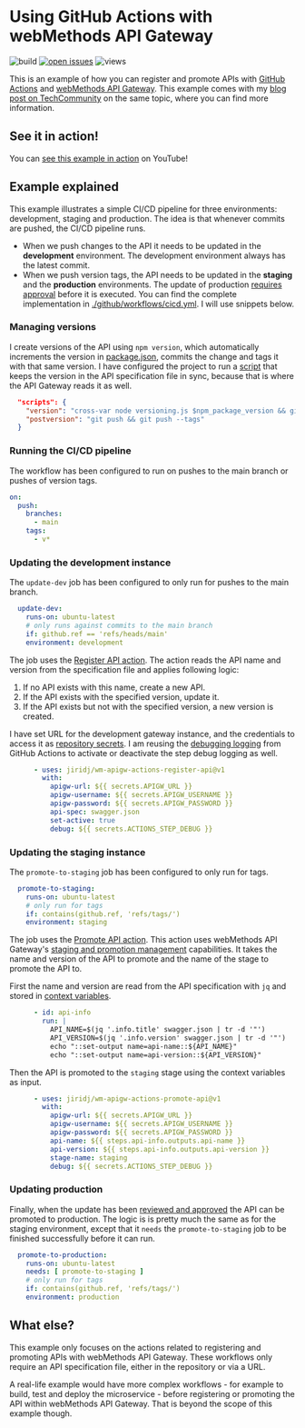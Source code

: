 # Using GitHub Actions with webMethods API Gateway

![build](https://img.shields.io/github/workflow/status/jiridj/wmtc-blog-apim-github-actions/cicd)
[![open issues](https://img.shields.io/github/issues-raw/jiridj/wmtc-blog-apim-github-actions)](https://github.com/jiridj/wmtc-blog-apim-github-actions/issues)
![views](https://hits.seeyoufarm.com/api/count/incr/badge.svg?url=https%3A%2F%2Fgithub.com%2Fjiridj%2Fwmtc-blog-apim-github-actions&count_bg=%2379C83D&title_bg=%23555555&icon=&icon_color=%23E7E7E7&title=views&edge_flat=false)

This is an example of how you can register and promote APIs with [GitHub Actions](https://github.com/features/actions) and [webMethods API Gateway](https://www.softwareag.com/en_corporate/platform/integration-apis/api-management.html). This example comes with my [blog post on TechCommunity](https://tech.forums.softwareag.com/t/using-github-actions-with-webmethods-api-gateway/257584) on the same topic, where you can find more information. 

## See it in action!

You can [see this example in action](https://youtu.be/Llht1ieNFsw) on YouTube!

## Example explained

This example illustrates a simple CI/CD pipeline for three environments: development, staging and production. The idea is that whenever commits are pushed, the CI/CD pipeline runs. 
- When we push changes to the API it needs to be updated in the **development** environment. The development environment always has the latest commit. 
- When we push version tags, the API needs to be updated in the **staging** and the **production** environments. The update of production [requires approval](https://docs.github.com/en/actions/managing-workflow-runs/reviewing-deployments) before it is executed. You can find the complete implementation in [./github/workflows/cicd.yml](https://github.com/jiridj/wmtc-blog-apim-github-actions/blob/main/.github/workflows/cicd.yml). I will use snippets below. 

### Managing versions

I create versions of the API using `npm version`, which automatically increments the version in [package.json](https://github.com/jiridj/wmtc-blog-apim-github-actions/blob/main/package.json), commits the change and tags it with that same version. I have configured the project to run a [script](https://github.com/jiridj/wmtc-blog-apim-github-actions/blob/main/versioning.js) that keeps the version in the API specification file in sync, because that is where the API Gateway reads it as well.

```json
  "scripts": {
    "version": "cross-var node versioning.js $npm_package_version && git add .",
    "postversion": "git push && git push --tags"
  }
```

### Running the CI/CD pipeline

The workflow has been configured to run on pushes to the main branch or pushes of version tags. 

```yaml
on:
  push:
    branches:
      - main
    tags:
      - v*
```

### Updating the development instance

The `update-dev` job has been configured to only run for pushes to the main branch. 

```yaml
  update-dev:
    runs-on: ubuntu-latest
    # only runs against commits to the main branch
    if: github.ref == 'refs/heads/main'
    environment: development
```

The job uses the [Register API action](https://github.com/jiridj/wm-apigw-actions-register-api). The action reads the API name and version from the specification file and applies following logic:
1. If no API exists with this name, create a new API.
2. If the API exists with the specified version, update it. 
3. If the API exists but not with the specified version, a new version is created.

I have set URL for the development gateway instance, and the credentials to access it as [repository secrets](https://docs.github.com/en/actions/security-guides/encrypted-secrets). I am reusing the [debugging logging](https://docs.github.com/en/actions/monitoring-and-troubleshooting-workflows/enabling-debug-logging) from GitHub Actions to activate or deactivate the step debug logging as well.  

```yaml
      - uses: jiridj/wm-apigw-actions-register-api@v1
        with: 
          apigw-url: ${{ secrets.APIGW_URL }}
          apigw-username: ${{ secrets.APIGW_USERNAME }}
          apigw-password: ${{ secrets.APIGW_PASSWORD }}
          api-spec: swagger.json
          set-active: true
          debug: ${{ secrets.ACTIONS_STEP_DEBUG }}
```

### Updating the staging instance

The `promote-to-staging` job has been configured to only run for tags. 

```yaml
  promote-to-staging:
    runs-on: ubuntu-latest
    # only run for tags
    if: contains(github.ref, 'refs/tags/')
    environment: staging
```

The job uses the [Promote API action](https://github.com/jiridj/wm-apigw-actions-promote-api). This action uses webMethods API Gateway's [staging and promotion management](https://documentation.softwareag.com/webmethods/compendiums/v10-11/C_API_Management/index.html#page/api-mgmt-comp%2F_soagov_apimgmt_compendium_diba2.1.1045.html%23) capabilities. It takes the name and version of the API to promote and the name of the stage to promote the API to. 

First the name and version are read from the API specification with `jq` and stored in [context variables](https://docs.github.com/en/actions/learn-github-actions/contexts). 

```yaml
      - id: api-info
        run: |
          API_NAME=$(jq '.info.title' swagger.json | tr -d '"')
          API_VERSION=$(jq '.info.version' swagger.json | tr -d '"')
          echo "::set-output name=api-name::${API_NAME}"
          echo "::set-output name=api-version::${API_VERSION}"
```

Then the API is promoted to the `staging` stage using the context variables as input. 

```yaml
      - uses: jiridj/wm-apigw-actions-promote-api@v1
        with: 
          apigw-url: ${{ secrets.APIGW_URL }}
          apigw-username: ${{ secrets.APIGW_USERNAME }}
          apigw-password: ${{ secrets.APIGW_PASSWORD }}
          api-name: ${{ steps.api-info.outputs.api-name }}
          api-version: ${{ steps.api-info.outputs.api-version }}
          stage-name: staging
          debug: ${{ secrets.ACTIONS_STEP_DEBUG }}
```

### Updating production 

Finally, when the update has been [reviewed and approved](https://docs.github.com/en/actions/managing-workflow-runs/reviewing-deployments) the API can be promoted to production. The logic is is pretty much the same as for the staging environment, except that it `needs` the `promote-to-staging` job to be finished successfully before it can run. 

```yaml
  promote-to-production:
    runs-on: ubuntu-latest
    needs: [ promote-to-staging ]
    # only run for tags
    if: contains(github.ref, 'refs/tags/')
    environment: production
```

## What else?

This example only focuses on the actions related to registering and promoting APIs with webMethods API Gateway. These workflows only require an API specification file, either in the repository or via a URL. 

A real-life example would have more complex workflows - for example to build, test and deploy the microservice - before registering or promoting the API within webMethods API Gateway. That is beyond the scope of this example though. 
